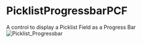# PicklistProgressbarPCF
A control to display a Picklist Field as a Progress Bar
<br/>
![Picklist_Progressbar](https://user-images.githubusercontent.com/13801775/186100713-b1d985b9-9372-4fee-8cc9-61fda732f63c.JPG)
